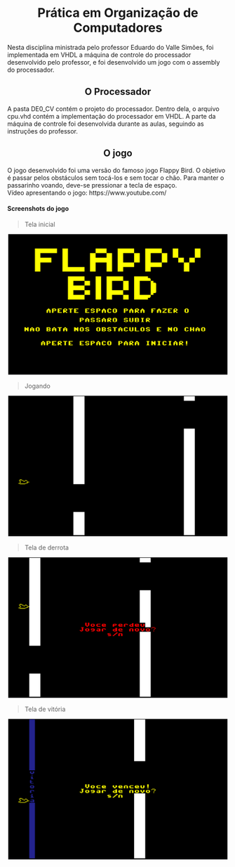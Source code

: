 <h1 align = "center">Prática em Organização de Computadores</h1>
Nesta disciplina ministrada pelo professor Eduardo do Valle Simões, foi implementada em VHDL a máquina de controle do processador desenvolvido pelo professor, e foi desenvolvido um jogo com o assembly do processador.
<h2 align = "center">O Processador </h2>
A pasta DE0_CV contém o projeto do processador. Dentro dela, o arquivo cpu.vhd contém a implementação do processador em VHDL. A parte da máquina de controle foi desenvolvida durante as aulas, seguindo as instruções do professor.
<h2 align = "center">O jogo</h2>
O jogo desenvolvido foi uma versão do famoso jogo Flappy Bird.
O objetivo é passar pelos obstáculos sem tocá-los e sem tocar o chão. Para manter o passarinho voando, deve-se pressionar a tecla de espaço.
<br/>
Vídeo apresentando o jogo: https://www.youtube.com/


<h4>Screenshots do jogo</h4>

>Tela inicial
<p align = "center">
  <img width = "500" height = "320" src = "imagens/telainicial.png">
</p>

>Jogando
<p align = "center">
  <img width = "500" height = "320" src = "imagens/jogando.png">
</p>

>Tela de derrota
<p align = "center">
  <img width = "500" height = "320" src = "imagens/teladerrota.png">
</p>

>Tela de vitória
<p align = "center">
  <img width = "500" height = "320" src = "imagens/telavitoria.png">
</p>
